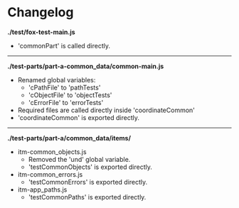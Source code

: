 # Changelog

**./test/fox-test-main.js**
* 'commonPart' is called directly.

---

**./test-parts/part-a-common_data/common-main.js**
* Renamed global variables:
	* 'cPathFile' to 'pathTests'
	* 'cObjectFile' to 'objectTests'
	* 'cErrorFile' to 'errorTests'
* Required files are called directly inside 'coordinateCommon'
* 'coordinateCommon' is exported directly.

---

**./test-parts/part-a/common_data/items/**
* itm-common_objects.js
	* Removed the 'und' global variable.
	* 'testCommonObjects' is exported directly.
* itm-common_errors.js
	* 'testCommonErrors' is exported directly.
* itm-app_paths.js
	* 'testCommonPaths' is exported directly.
